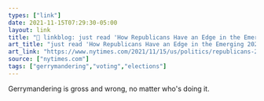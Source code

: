 ```yaml
---
types: ["link"]
date: 2021-11-15T07:29:30-05:00
layout: link
title: "🔗 linkblog: just read 'How Republicans Have an Edge in the Emerging 2022 Congressional Maps - The New York Times'"
art_title: "just read 'How Republicans Have an Edge in the Emerging 2022 Congressional Maps - The New York Times"
art_link: "https://www.nytimes.com/2021/11/15/us/politics/republicans-2022-redistricting-maps.html"
source: ["nytimes.com"]
tags: ["gerrymandering","voting","elections"]
---
```

Gerrymandering is gross and wrong, no matter who's doing it.
